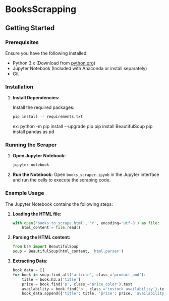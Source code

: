 # BooksScrapping


## Getting Started

### Prerequisites
Ensure you have the following installed:
- Python 3.x (Download from [python.org](https://www.python.org/downloads/))
- Jupyter Notebook (Included with Anaconda or install separately)
- Git

### Installation

1. **Install Dependencies:**
   
    Install the required packages:
    ```sh
    pip install -r requirements.txt
    ```
    ex: python -m pip install --upgrade pip
        pip install BeautifulSoup
        pip install pandas as pd

### Running the Scraper
1. **Open Jupyter Notebook:**
    ```sh
    jupyter notebook
    ```

2. **Run the Notebook:**
    Open `books_scraper.ipynb` in the Jupyter interface and run the cells to execute the scraping code.

### Example Usage
The Jupyter Notebook contains the following steps:
1. **Loading the HTML file:**
    ```python
    with open('books_to_scrape.html', 'r', encoding='utf-8') as file:
        html_content = file.read()
    ```

2. **Parsing the HTML content:**
    ```python
    from bs4 import BeautifulSoup
    soup = BeautifulSoup(html_content, 'html.parser')
    ```

3. **Extracting Data:**
    ```python
    book_data = []
    for book in soup.find_all('article', class_='product_pod'):
        title = book.h3.a['title']
        price = book.find('p', class_='price_color').text
        availability = book.find('p', class_='instock availability').text.strip()
        book_data.append({'title': title, 'price': price, 'availability': availability})
    ```

